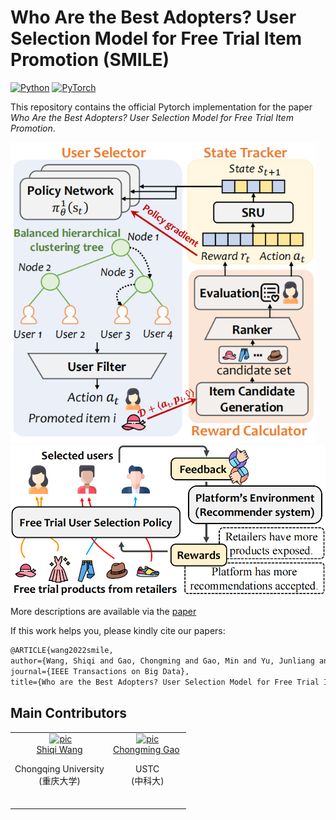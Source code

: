 # Who Are the Best Adopters? User Selection Model for Free Trial Item Promotion (SMILE)
[![Python](https://img.shields.io/badge/python-3.9-blue.svg)](https://www.python.org/)
[![PyTorch](https://img.shields.io/badge/pytorch-1.9.0+cu111-%237732a8)](https://pytorch.org/)

This repository contains the official Pytorch implementation for the paper *Who Are the Best Adopters? User Selection Model for Free Trial Item Promotion*. 

<img src="figures/mian.png" alt="main" style="zoom:80%;" />
<img src="figures/freetrial.png" alt="introduction" style="zoom:80%;" />


More descriptions are available via the [paper](https://ieeexplore.ieee.org/document/9882319) 

If this work helps you, please kindly cite our papers:

```latex
@ARTICLE{wang2022smile, 
author={Wang, Shiqi and Gao, Chongming and Gao, Min and Yu, Junliang and Wang, Zongwei and Yin, Hongzhi},  
journal={IEEE Transactions on Big Data},  
title={Who are the Best Adopters? User Selection Model for Free Trial Item Promotion},   year={2022},  volume={},  number={},  pages={1-12},  doi={10.1109/TBDATA.2022.3205334}}
```

## Main Contributors

<table border="0">
  <tbody>
    <tr align="center" >
      <td>
        ​ <a href="https://github.com/Strawberry47"><img width="70" height="70" src="https://github.com/Strawberry47.png?s=40" alt="pic"></a><br>
        ​ <a href="https://github.com/Strawberry47">Shiqi Wang</a> ​
        <p>Chongqing University <br> (重庆大学)  </p>​
      </td>
      <td>
         <a href="https://github.com/chongminggao"><img width="70" height="70" src="https://github.com/chongminggao.png?s=40" alt="pic"></a><br>
         <a href="https://github.com/chongminggao">Chongming Gao</a> ​
        <p>USTC <br> (中科大) </p>​
      </td>
    </tr>
  </tbody>
</table>
